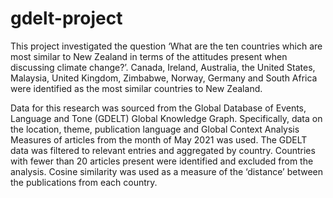 # gdelt-project

This project investigated the question ‘What are the ten countries which are most similar to New Zealand in terms of the attitudes present when discussing climate change?’. Canada, Ireland, Australia, the United States, Malaysia, United Kingdom, Zimbabwe, Norway, Germany and South Africa were identified as the most similar countries to New Zealand. 

Data for this research was sourced from the Global Database of Events, Language and Tone (GDELT) Global Knowledge Graph. Specifically, data on the location, theme, publication language and Global Context Analysis Measures of articles from the month of May 2021 was used. The GDELT data was filtered to relevant entries and aggregated by country. Countries with fewer than 20 articles present were identified and excluded from the analysis. Cosine similarity was used as a measure of the ‘distance’ between the publications from each country.
